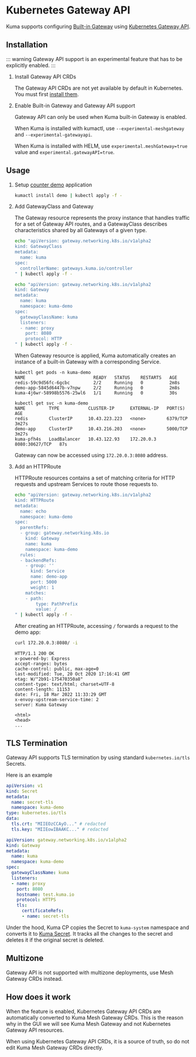 # Kubernetes Gateway API

Kuma supports configuring [Built-in Gateway](gateway.md) using [Kubernetes Gateway API](https://gateway-api.sigs.k8s.io/).

## Installation

::: warning
Gateway API support is an experimental feature that has to be explicitly enabled.
:::

1. Install Gateway API CRDs

   The Gateway API CRDs are not yet available by default in Kubernetes. You must first [install them](https://gateway-api.sigs.k8s.io/v1alpha2/guides/getting-started).

2. Enable Built-in Gateway and Gateway API support

   Gateway API can only be used when Kuma built-in Gateway is enabled.

   When Kuma is installed with kumactl, use `--experimental-meshgateway` and `--experimental-gatewayapi`.

   When Kuma is installed with HELM, use `experimental.meshGateway=true` value and `experimental.gatewayAPI=true`.

## Usage

1. Setup [counter demo](https://github.com/kumahq/kuma-counter-demo) application

   ```sh
   kumactl install demo | kubectl apply -f -
   ```

2. Add GatewayClass and Gateway

   The Gateway resource represents the proxy instance that handles traffic for a set of Gateway API routes, and a GatewayClass describes characteristics shared by all Gateways of a given type.
   
   ```sh
   echo "apiVersion: gateway.networking.k8s.io/v1alpha2
   kind: GatewayClass
   metadata:
     name: kuma
   spec:
     controllerName: gateways.kuma.io/controller
   " | kubectl apply -f -
   ```
   
   ```sh
   echo "apiVersion: gateway.networking.k8s.io/v1alpha2
   kind: Gateway
   metadata:
     name: kuma
     namespace: kuma-demo
   spec:
     gatewayClassName: kuma
     listeners:
     - name: proxy
       port: 8080
       protocol: HTTP
   " | kubectl apply -f -
   ```
   
   When Gateway resource is applied, Kuma automatically creates an instance of a built-in Gateway with a corresponding Service.
   
   ```
   kubectl get pods -n kuma-demo
   NAME                          READY   STATUS    RESTARTS   AGE
   redis-59c9d56fc-6gcbc         2/2     Running   0          2m8s
   demo-app-5845d6447b-v7npw     2/2     Running   0          2m8s
   kuma-4j6wr-58998b5576-25wl6   1/1     Running   0          30s
   
   kubectl get svc -n kuma-demo
   NAME         TYPE           CLUSTER-IP      EXTERNAL-IP   PORT(S)          AGE
   redis        ClusterIP      10.43.223.223   <none>        6379/TCP         3m27s
   demo-app     ClusterIP      10.43.216.203   <none>        5000/TCP         3m27s
   kuma-pfh4s   LoadBalancer   10.43.122.93    172.20.0.3    8080:30627/TCP   87s
   ```
   
   Gateway can now be accessed using `172.20.0.3:8080` address.

3. Add an HTTPRoute

   HTTPRoute resources contains a set of matching criteria for HTTP requests and upstream Services to route those requests to.
   
   ```sh
   echo "apiVersion: gateway.networking.k8s.io/v1alpha2
   kind: HTTPRoute
   metadata:
     name: echo
     namespace: kuma-demo
   spec:
     parentRefs:
     - group: gateway.networking.k8s.io
       kind: Gateway
       name: kuma
       namespace: kuma-demo
     rules:
     - backendRefs:
       - group: ''
         kind: Service
         name: demo-app
         port: 5000
         weight: 1
       matches:
       - path:
           type: PathPrefix
           value: /
   " | kubectl apply -f -
   ```
   
   After creating an HTTPRoute, accessing `/` forwards a request to the demo app:
   
   ```sh
   curl 172.20.0.3:8080/ -i
   ```
   
   ```
   HTTP/1.1 200 OK
   x-powered-by: Express
   accept-ranges: bytes
   cache-control: public, max-age=0
   last-modified: Tue, 20 Oct 2020 17:16:41 GMT
   etag: W/"2b91-175470350a8"
   content-type: text/html; charset=UTF-8
   content-length: 11153
   date: Fri, 18 Mar 2022 11:33:29 GMT
   x-envoy-upstream-service-time: 2
   server: Kuma Gateway
   
   <html>
   <head>
   ...
   ```

## TLS Termination

Gateway API supports TLS termination by using standard `kubernetes.io/tls` Secrets.

Here is an example

```yaml
apiVersion: v1
kind: Secret
metadata:
  name: secret-tls
  namespace: kuma-demo
type: kubernetes.io/tls
data:
  tls.crt: "MIIEOzCCAyO..." # redacted
  tls.key: "MIIEowIBAAKC..." # redacted
```

```yaml
apiVersion: gateway.networking.k8s.io/v1alpha2
kind: Gateway
metadata:
  name: kuma
  namespace: kuma-demo
spec:
  gatewayClassName: kuma
  listeners:
  - name: proxy
    port: 8080
    hostname: test.kuma.io
    protocol: HTTPS
    tls:
      certificateRefs:
      - name: secret-tls
```

Under the hood, Kuma CP copies the Secret to `kuma-system` namespace and converts it to [Kuma Secret](../security/secrets.md).
It tracks all the changes to the secret and deletes it if the original secret is deleted.

## Multizone

Gateway API is not supported with multizone deployments, use Mesh Gateway CRDs instead.

## How does it work

When the feature is enabled, Kubernetes Gateway API CRDs are automatically converted to Kuma Mesh Gateway CRDs.
This is the reason why in the GUI we will see Kuma Mesh Gateway and not Kubernetes Gateway API resources. 

When using Kubernetes Gateway API CRDs, it is a source of truth, so do not edit Kuma Mesh Gateway CRDs directly.
